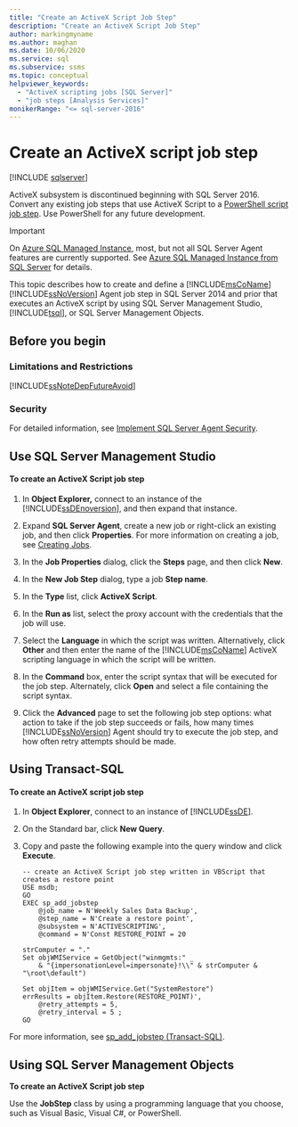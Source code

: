 ```yaml
---
title: "Create an ActiveX Script Job Step"
description: "Create an ActiveX Script Job Step"
author: markingmyname
ms.author: maghan
ms.date: 10/06/2020
ms.service: sql
ms.subservice: ssms
ms.topic: conceptual
helpviewer_keywords:
  - "ActiveX scripting jobs [SQL Server]"
  - "job steps [Analysis Services]"
monikerRange: "<= sql-server-2016"
---
```

# Create an ActiveX script job step

[!INCLUDE [sqlserver](../../includes/applies-to-version/sqlserver.md)]

ActiveX subsystem is discontinued beginning with SQL Server 2016. Convert any existing job steps that use ActiveX Script to a [PowerShell script job step](create-a-powershell-script-job-step.md). Use PowerShell for any future development.

> [!IMPORTANT]  
> On [Azure SQL Managed Instance](/azure/azure-sql/managed-instance/sql-managed-instance-paas-overview), most, but not all SQL Server Agent features are currently supported. See [Azure SQL Managed Instance from SQL Server](/azure/sql-database/sql-database-managed-instance-transact-sql-information#sql-server-agent) for details.

This topic describes how to create and define a [!INCLUDE[msCoName](../../includes/msconame-md.md)] [!INCLUDE[ssNoVersion](../../includes/ssnoversion-md.md)] Agent job step in SQL Server 2014 and prior that executes an ActiveX script by using SQL Server Management Studio, [!INCLUDE[tsql](../../includes/tsql-md.md)], or SQL Server Management Objects.  

## Before you begin  
  
### <a name="Restrictions"></a>Limitations and Restrictions  

[!INCLUDE[ssNoteDepFutureAvoid](../../includes/ssnotedepfutureavoid-md.md)]  

  
### <a name="Security"></a>Security  

For detailed information, see [Implement SQL Server Agent Security](../../ssms/agent/implement-sql-server-agent-security.md).  
  
## <a name="SSMS"></a>Use SQL Server Management Studio  
  
#### To create an ActiveX Script job step  
  
1.  In **Object Explorer,** connect to an instance of the [!INCLUDE[ssDEnoversion](../../includes/ssdenoversion-md.md)], and then expand that instance.  
  
2.  Expand **SQL Server Agent**, create a new job or right-click an existing job, and then click **Properties**. For more information on creating a job, see [Creating Jobs](../../ssms/agent/create-jobs.md).  
  
3.  In the **Job Properties** dialog, click the **Steps** page, and then click **New**.  
  
4.  In the **New Job Step** dialog, type a job **Step name**.  
  
5.  In the **Type** list, click **ActiveX Script**.  
  
6.  In the **Run as** list, select the proxy account with the credentials that the job will use.  
  
7.  Select the **Language** in which the script was written. Alternatively, click **Other** and then enter the name of the [!INCLUDE[msCoName](../../includes/msconame-md.md)] ActiveX scripting language in which the script will be written.  
  
8.  In the **Command** box, enter the script syntax that will be executed for the job step. Alternately, click **Open** and select a file containing the script syntax.  
  
9. Click the **Advanced** page to set the following job step options: what action to take if the job step succeeds or fails, how many times [!INCLUDE[ssNoVersion](../../includes/ssnoversion-md.md)] Agent should try to execute the job step, and how often retry attempts should be made.  
  
## <a name="TSQL"></a>Using Transact-SQL  
  
#### To create an ActiveX script job step  
  
1.  In **Object Explorer**, connect to an instance of [!INCLUDE[ssDE](../../includes/ssde-md.md)].  
  
2.  On the Standard bar, click **New Query**.  
  
3.  Copy and paste the following example into the query window and click **Execute**.  
  
    ```  
    -- create an ActiveX Script job step written in VBScript that creates a restore point  
    USE msdb;  
    GO  
    EXEC sp_add_jobstep  
        @job_name = N'Weekly Sales Data Backup',  
        @step_name = N'Create a restore point',  
        @subsystem = N'ACTIVESCRIPTING',  
        @command = N'Const RESTORE_POINT = 20  
  
    strComputer = "."  
    Set objWMIService = GetObject("winmgmts:" _  
        & "{impersonationLevel=impersonate}!\\" & strComputer & "\root\default")  
  
    Set objItem = objWMIService.Get("SystemRestore")  
    errResults = objItem.Restore(RESTORE_POINT)',   
        @retry_attempts = 5,  
        @retry_interval = 5 ;  
    GO  
    ```  
  
For more information, see [sp_add_jobstep (Transact-SQL)](../../relational-databases/system-stored-procedures/sp-add-jobstep-transact-sql.md).  
  
## <a name="SMO"></a>Using SQL Server Management Objects  
**To create an ActiveX Script job step**  
  
Use the **JobStep** class by using a programming language that you choose, such as Visual Basic, Visual C#, or PowerShell.  
